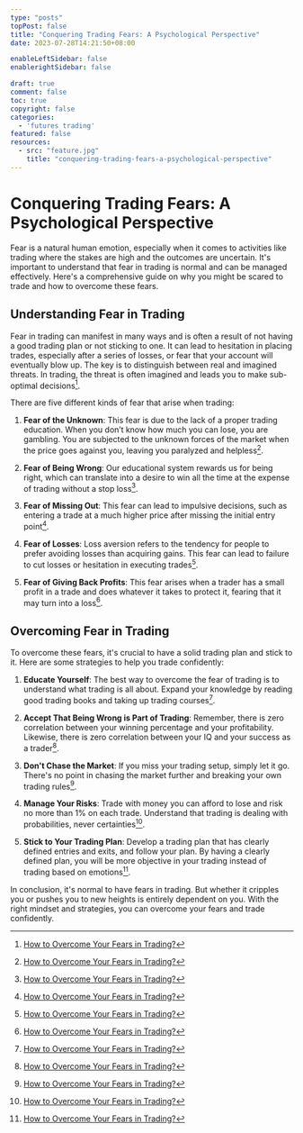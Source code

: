 ```yaml
---
type: "posts"
topPost: false
title: "Conquering Trading Fears: A Psychological Perspective"
date: 2023-07-28T14:21:50+08:00

enableLeftSidebar: false
enablerightSidebar: false

draft: true
comment: false
toc: true
copyright: false
categories: 
  - 'futures trading'
featured: false
resources: 
  - src: "feature.jpg"
    title: "conquering-trading-fears-a-psychological-perspective"
---
```


# Conquering Trading Fears: A Psychological Perspective

Fear is a natural human emotion, especially when it comes to activities like trading where the stakes are high and the outcomes are uncertain. It's important to understand that fear in trading is normal and can be managed effectively. Here's a comprehensive guide on why you might be scared to trade and how to overcome these fears.

## Understanding Fear in Trading

Fear in trading can manifest in many ways and is often a result of not having a good trading plan or not sticking to one. It can lead to hesitation in placing trades, especially after a series of losses, or fear that your account will eventually blow up. The key is to distinguish between real and imagined threats. In trading, the threat is often imagined and leads you to make sub-optimal decisions[^1^].

There are five different kinds of fear that arise when trading:

1. **Fear of the Unknown**: This fear is due to the lack of a proper trading education. When you don’t know how much you can lose, you are gambling. You are subjected to the unknown forces of the market when the price goes against you, leaving you paralyzed and helpless[^1^].

2. **Fear of Being Wrong**: Our educational system rewards us for being right, which can translate into a desire to win all the time at the expense of trading without a stop loss[^1^].

3. **Fear of Missing Out**: This fear can lead to impulsive decisions, such as entering a trade at a much higher price after missing the initial entry point[^1^].

4. **Fear of Losses**: Loss aversion refers to the tendency for people to prefer avoiding losses than acquiring gains. This fear can lead to failure to cut losses or hesitation in executing trades[^1^].

5. **Fear of Giving Back Profits**: This fear arises when a trader has a small profit in a trade and does whatever it takes to protect it, fearing that it may turn into a loss[^1^].

## Overcoming Fear in Trading

To overcome these fears, it's crucial to have a solid trading plan and stick to it. Here are some strategies to help you trade confidently:

1. **Educate Yourself**: The best way to overcome the fear of trading is to understand what trading is all about. Expand your knowledge by reading good trading books and taking up trading courses[^1^].

2. **Accept That Being Wrong is Part of Trading**: Remember, there is zero correlation between your winning percentage and your profitability. Likewise, there is zero correlation between your IQ and your success as a trader[^1^].

3. **Don't Chase the Market**: If you miss your trading setup, simply let it go. There's no point in chasing the market further and breaking your own trading rules[^1^].

4. **Manage Your Risks**: Trade with money you can afford to lose and risk no more than 1% on each trade. Understand that trading is dealing with probabilities, never certainties[^1^].

5. **Stick to Your Trading Plan**: Develop a trading plan that has clearly defined entries and exits, and follow your plan. By having a clearly defined plan, you will be more objective in your trading instead of trading based on emotions[^1^].

In conclusion, it's normal to have fears in trading. But whether it cripples you or pushes you to new heights is entirely dependent on you. With the right mindset and strategies, you can overcome your fears and trade confidently.

[^1^]: [How to Overcome Your Fears in Trading?](https://www.tradingwithrayner.com/how-to-overcome-your-fears-in-trading/)

